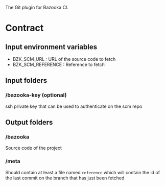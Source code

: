 The Git plugin for Bazooka CI.

# Contract

## Input environment variables

* BZK_SCM_URL       : URL of the source code to fetch
* BZK_SCM_REFERENCE : Reference to fetch

## Input folders

### /bazooka-key (optional)

ssh private key that can be used to authenticate on the scm repo

## Output folders

### /bazooka

Source code of the project

### /meta

Should contain at least a file named `reference` which will contain the id of the last
commit on the branch that has just been fetched
